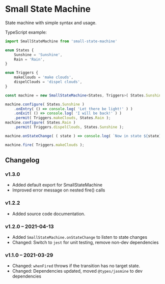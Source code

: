 # Small State Machine

State machine with simple syntax and usage.

TypeScript example:

```typescript
import SmallStateMachine from 'small-state-machine'

enum States {
    Sunshine = 'Sunshine',
    Rain = 'Rain',
}

enum Triggers {
    makeClouds = 'make clouds',
    dispelClouds = 'dispel clouds',
}

const machine = new SmallStateMachine<States, Triggers>( States.Sunshine );

machine.configure( States.Sunshine )
    .onEntry( () => console.log( 'Let there be light!' ) )
    .onExit( () => console.log( 'I will be back!' ) )
    .permit( Triggers.makeClouds, States.Rain );
machine.configure( States.Rain )
    .permit( Triggers.dispelClouds, States.Sunshine );

machine.onStateChange( ( state ) => console.log( `Now in state ${state}!` ) );

machine.fire( Triggers.makeClouds );
```

## Changelog

### v1.3.0

* Added default export for SmallStateMachine
* Improved error message on nested fire() calls

### v1.2.2 

* Added source code documentation.

### v1.2.0 – 2021-04-13

* Added `SmallStateMachine.onStateChange` to listen to state changes
* Changed: Switch to `jest` for unit testing, remove non-dev dependencies

### v1.1.0 – 2021-03-29

* Changed: `whenFired` throws if the transition has no target state.
* Changed: Dependencies updated, moved `@types/jasmine` to dev dependencies
